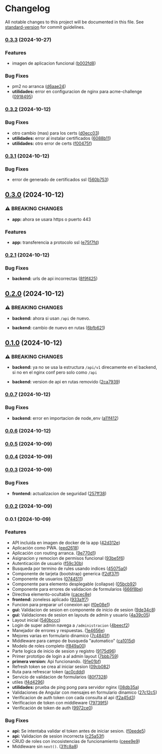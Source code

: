 # Changelog

All notable changes to this project will be documented in this file. See [standard-version](https://github.com/conventional-changelog/standard-version) for commit guidelines.

### [0.3.3](https://github.com/Kyostenas/perpetuus/compare/v0.3.2...v0.3.3) (2024-10-27)


### Features

* imagen de aplicacion funcional ([b002fd8](https://github.com/Kyostenas/perpetuus/commit/b002fd87cd25b138ddcf1cad76c8a28daba8e731))


### Bug Fixes

* pm2 no arranca ([d6aae24](https://github.com/Kyostenas/perpetuus/commit/d6aae24db4b4bdee12208e263798ab6674eea88d))
* **utilidades:** error en configuracion de nginx para acme-challenge ([0918495](https://github.com/Kyostenas/perpetuus/commit/09184956947e44b76c524fa2e18fc9f72c8ef4e2))

### [0.3.2](https://github.com/Kyostenas/perpetuus/compare/v0.3.1...v0.3.2) (2024-10-12)


### Bug Fixes

* otro cambio (mas) para los certs ([d0ecc03](https://github.com/Kyostenas/perpetuus/commit/d0ecc03e7e71058b13db50648fdbacc8ad2bcb50))
* **utilidades:** error al instalar certificados ([6088b11](https://github.com/Kyostenas/perpetuus/commit/6088b11909a0f812450edaebff8ff5e7d440a0c5))
* **utilidades:** otro error de certs ([f00475f](https://github.com/Kyostenas/perpetuus/commit/f00475fc1e46221e95c536727d9ca9bc064a6c5c))

### [0.3.1](https://github.com/Kyostenas/perpetuus/compare/v0.3.0...v0.3.1) (2024-10-12)


### Bug Fixes

* error de generado de certificados ssl ([560b753](https://github.com/Kyostenas/perpetuus/commit/560b75315f4ae459f10bc89385a59ee37fd3f18e))

## [0.3.0](https://github.com/Kyostenas/perpetuus/compare/v0.2.1...v0.3.0) (2024-10-12)


### ⚠ BREAKING CHANGES

* **app:** ahora se usara https o puerto 443

### Features

* **app:** transferencia a protocolo ssl ([e75f7fd](https://github.com/Kyostenas/perpetuus/commit/e75f7fda3479053c45161b81262bccf1e28b5238))

### [0.2.1](https://github.com/Kyostenas/perpetuus/compare/v0.2.0...v0.2.1) (2024-10-12)


### Bug Fixes

* **backend:** urls de api incorrectas ([8f9f425](https://github.com/Kyostenas/perpetuus/commit/8f9f4258bc6418ed259338e46ce671a7387f0017))

## [0.2.0](https://github.com/Kyostenas/perpetuus/compare/v0.1.0...v0.2.0) (2024-10-12)


### ⚠ BREAKING CHANGES

* **backend:** ahora si usan `/api` de nuevo.

* **backend:** cambio de nuevo en rutas ([6bfb621](https://github.com/Kyostenas/perpetuus/commit/6bfb6214a581d7b083e1e7d22b37a3ebcfbe7af4))

## [0.1.0](https://github.com/Kyostenas/perpetuus/compare/v0.0.7...v0.1.0) (2024-10-12)


### ⚠ BREAKING CHANGES

* **backend:** ya no se usa la estructura `/api/v1` direcamente en el backend, si no en el nginx conf pero solo como `/api`

* **backend:** version de api en rutas removido ([2ca7939](https://github.com/Kyostenas/perpetuus/commit/2ca7939a606ef5f2c5be3b31e6bf00cafd9a9939))

### [0.0.7](https://github.com/Kyostenas/perpetuus/compare/v0.0.6...v0.0.7) (2024-10-12)


### Bug Fixes

* **backend:** error en importacion de node_env ([a11f412](https://github.com/Kyostenas/perpetuus/commit/a11f4126e56fb567d5eeef92ac12b3c58d953402))

### [0.0.6](https://github.com/Kyostenas/perpetuus/compare/v0.0.5...v0.0.6) (2024-10-12)

### [0.0.5](https://github.com/Kyostenas/perpetuus/compare/v0.0.4...v0.0.5) (2024-10-09)

### [0.0.4](https://github.com/Kyostenas/perpetuus/compare/v0.0.3...v0.0.4) (2024-10-09)

### [0.0.3](https://github.com/Kyostenas/perpetuus/compare/v0.0.2...v0.0.3) (2024-10-09)


### Bug Fixes

* **frontend:** actualizacion de seguridad ([257ff38](https://github.com/Kyostenas/perpetuus/commit/257ff3866b043c5005acb2db98dec11f9ef29e0b))

### [0.0.2](https://github.com/Kyostenas/perpetuus/compare/v0.0.1...v0.0.2) (2024-10-09)

### 0.0.1 (2024-10-09)


### Features

* API incluida en imagen de docker de la app ([42d312e](https://github.com/Kyostenas/perpetuus/commit/42d312e8add4af9fb3c63d1797d2316517e5933d))
* Aplicación como PWA. ([eed2618](https://github.com/Kyostenas/perpetuus/commit/eed26189ce37b444d5663fee1e08a717d9d3d2ed))
* Aplicación con routing arranca. ([9e770d1](https://github.com/Kyostenas/perpetuus/commit/9e770d12c6522ddac993cf241cfc4b2eae5e8bf4))
* Asignacion y remocion de permisos funcional ([93be5f6](https://github.com/Kyostenas/perpetuus/commit/93be5f61331cdf69b3eff222b0fbabd1ef66ea21))
* Autenticación de usuario ([f59c30b](https://github.com/Kyostenas/perpetuus/commit/f59c30b14b725cebec45bf820e72db45fdcc0c61))
* Busqueda por termino de rules usando indices ([45075a0](https://github.com/Kyostenas/perpetuus/commit/45075a0074f1b48cf79c2f77bd6a394348a94c8d))
* Componente de tarjeta (bootstrap) generica ([f2df37f](https://github.com/Kyostenas/perpetuus/commit/f2df37f82ff87424eb6db81f4a8ce8398c7a499b))
* Componente de usuarios ([0744511](https://github.com/Kyostenas/perpetuus/commit/0744511faf95ff806b6f34a9b00055fa22815bba))
* Componente para elemento desplegable (collapse) ([05bcb92](https://github.com/Kyostenas/perpetuus/commit/05bcb929200b18a597ab50672ef26aed4cc12645))
* Componente para errores de validacion de formularios ([666f8be](https://github.com/Kyostenas/perpetuus/commit/666f8bebbb9ff1cb406b9aae03bf7eb04a9ba25e))
* Directiva elemento-ocultable ([cacec8e](https://github.com/Kyostenas/perpetuus/commit/cacec8e715f492f4098f7c2b3b7a54d28854bb21))
* **frontend:** zoneless aplicado ([933a1f7](https://github.com/Kyostenas/perpetuus/commit/933a1f78810840192a1949289695ee8bfdcda9e6))
* Funcion para preparar url conexion api ([f0e08e1](https://github.com/Kyostenas/perpetuus/commit/f0e08e129757a50a782f33f355e6b63e9ddecaf1))
* **gui:** Validacion de sesion en componente de inicio de sesion ([9de34c8](https://github.com/Kyostenas/perpetuus/commit/9de34c817f496570895dd6fd6e5e8c89948b2de2))
* **gui:** Validaciones de sesion en layouts de admin y usuario ([4a39c05](https://github.com/Kyostenas/perpetuus/commit/4a39c05a0d4cbd343878cc6a4653c20d5c1d9103))
* Layout inicial ([540bccc](https://github.com/Kyostenas/perpetuus/commit/540bccc43871b61b43b43c0add2f54e0b83eae0f))
* Login de super admin navega a `/administracion` ([4beecf2](https://github.com/Kyostenas/perpetuus/commit/4beecf2aac9d9fd3a27a213c189ebbf92b59c936))
* Manejador de errores y respuestas. ([1e4656e](https://github.com/Kyostenas/perpetuus/commit/1e4656e94092e16de866096548dc3d2696b07ff2))
* Mejores varias en formulario dinamico ([7c4845f](https://github.com/Kyostenas/perpetuus/commit/7c4845f3c0d96dbdf53ca415947f37f65d506c53))
* Middleware para campo de busqueda "automatico" ([ca1015d](https://github.com/Kyostenas/perpetuus/commit/ca1015d1c8ddd31d6c4787457d4641ee4dba444a))
* Modelo de roles completo ([f849a00](https://github.com/Kyostenas/perpetuus/commit/f849a00d1a33432d3d04b816683de33c74a08b86))
* Parte logica de inicio de sesion y registro ([9175d96](https://github.com/Kyostenas/perpetuus/commit/9175d96c331639726ab8a4d0796874553c0e54bd))
* Primer prototipo de login a al admin layout ([7bbb759](https://github.com/Kyostenas/perpetuus/commit/7bbb75984b212620f7f7ecaa4b25da4c1064558b))
* **primera version:** Api funcionando. ([91e01bf](https://github.com/Kyostenas/perpetuus/commit/91e01bf2e90c5eb7397c998c660db95533ccb1de))
* Refresh token se crea al iniciar sesion ([09cb082](https://github.com/Kyostenas/perpetuus/commit/09cb0829273c669ce89907ba7e9c0d00a3ced00d))
* Ruta para refrescar token ([ac0cddd](https://github.com/Kyostenas/perpetuus/commit/ac0cddd7145cc9c59611e5fdea9d60b51090576c))
* Servicio de validacion de formularios ([80f7328](https://github.com/Kyostenas/perpetuus/commit/80f7328e7ab76159c16afd6a0c1749233b9012cd))
* utiles ([f4d4296](https://github.com/Kyostenas/perpetuus/commit/f4d42968411ab345a983514ffa1af36305c99534))
* **utilidades:** prueba de ping pong para servidor nginx ([08db35a](https://github.com/Kyostenas/perpetuus/commit/08db35a4d68afa2712013ee10e048223375caef6))
* Validaciones de Angular con mensajes en formulario dinamico ([27c12c5](https://github.com/Kyostenas/perpetuus/commit/27c12c58bfa849f7837d04262fad7d565b78800b))
* Verificacion de auth token con cada consulta al api ([f2a45d3](https://github.com/Kyostenas/perpetuus/commit/f2a45d395c127e79a50913f9642b4cd49848f1ff))
* Verificacion de token con middleware ([79739f5](https://github.com/Kyostenas/perpetuus/commit/79739f5e0f1f47c32d52f74d917467f5a8f00a47))
* Verificación de token de auth ([9972ce0](https://github.com/Kyostenas/perpetuus/commit/9972ce034c06c9fb7df9982fe981b879b86adcc5))


### Bug Fixes

* **api:** Se intentaba validar el token antes de iniciar sesion. ([f0eede5](https://github.com/Kyostenas/perpetuus/commit/f0eede520343cec4b390163774dea1c8775b56e2))
* **api:** Validacion de sesion incorrecta ([c25a53f](https://github.com/Kyostenas/perpetuus/commit/c25a53f752048bc4280184131d4cf8beeaf89117))
* CRUD de roles con incosistencias de funcionamiento ([ceee9e9](https://github.com/Kyostenas/perpetuus/commit/ceee9e943f21f84ba71131fa28fc5a2ea506d7e3))
* Middleware sin `next()`. ([31fc8a8](https://github.com/Kyostenas/perpetuus/commit/31fc8a8dac568b5911460f7d4f9e32b151c0da1f))
